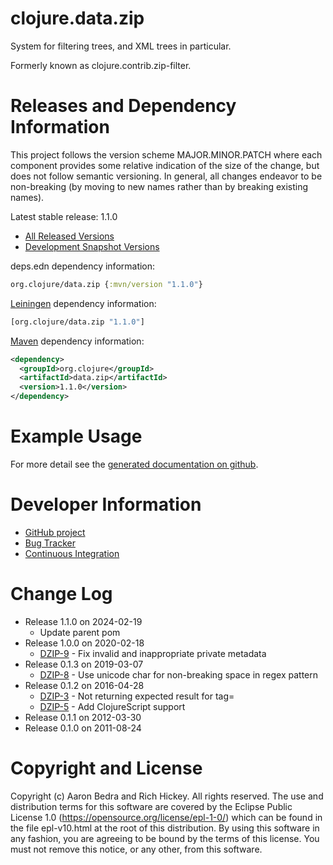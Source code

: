 clojure.data.zip
========================================

System for filtering trees, and XML trees in particular.

Formerly known as clojure.contrib.zip-filter.

Releases and Dependency Information
========================================

This project follows the version scheme MAJOR.MINOR.PATCH where each component provides some relative indication of the size of the change, but does not follow semantic versioning. In general, all changes endeavor to be non-breaking (by moving to new names rather than by breaking existing names).

Latest stable release: 1.1.0

* [All Released Versions](https://search.maven.org/#search%7Cgav%7C1%7Cg%3A%22org.clojure%22%20AND%20a%3A%22data.zip%22)
* [Development Snapshot Versions](https://oss.sonatype.org/index.html#nexus-search;gav~org.clojure~data.zip~~~)

deps.edn dependency information:
```clojure
org.clojure/data.zip {:mvn/version "1.1.0"}
```

[Leiningen](https://github.com/technomancy/leiningen) dependency information:
```clojure
[org.clojure/data.zip "1.1.0"]
```
[Maven](https://maven.apache.org/) dependency information:
```xml
<dependency>
  <groupId>org.clojure</groupId>
  <artifactId>data.zip</artifactId>
  <version>1.1.0</version>
</dependency>
```

Example Usage
========================================

For more detail see the [generated documentation on github](https://clojure.github.io/data.zip/).

Developer Information
========================================

* [GitHub project](https://github.com/clojure/data.zip)
* [Bug Tracker](https://clojure.atlassian.net/browse/DZIP)
* [Continuous Integration](https://github.com/clojure/data.zip/actions/workflows/test.yml)

Change Log
====================

* Release 1.1.0 on 2024-02-19
  * Update parent pom
* Release 1.0.0 on 2020-02-18
  * [DZIP-9](https://clojure.atlassian.net/browse/DZIP-9) - Fix invalid and inappropriate private metadata
* Release 0.1.3 on 2019-03-07
  * [DZIP-8](https://clojure.atlassian.net/browse/DZIP-8) - Use unicode char for non-breaking space in regex pattern
* Release 0.1.2 on 2016-04-28
  * [DZIP-3](https://clojure.atlassian.net/browse/DZIP-3) - Not returning expected result for tag= 
  * [DZIP-5](https://clojure.atlassian.net/browse/DZIP-5) - Add ClojureScript support
* Release 0.1.1 on 2012-03-30
* Release 0.1.0 on 2011-08-24

Copyright and License
========================================

Copyright (c) Aaron Bedra and Rich Hickey. All rights reserved.  The use and
distribution terms for this software are covered by the Eclipse Public
License 1.0 (https://opensource.org/license/epl-1-0/) which can
be found in the file epl-v10.html at the root of this distribution.
By using this software in any fashion, you are agreeing to be bound by
the terms of this license.  You must not remove this notice, or any
other, from this software.
